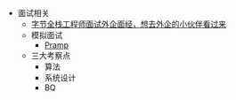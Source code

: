 - 面试相关
	- [字节全栈工程师面试外企面经，想去外企的小伙伴看过来](https://juejin.cn/post/7079017554672353294)
	- 模拟面试
		- [Pramp](https://www.pramp.com/#/)
	- 三大考察点
		- 算法
		- 系统设计
		- BQ